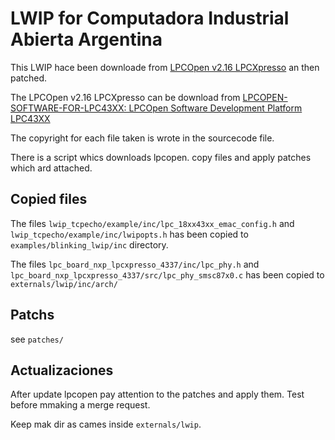 # LWIP for Computadora Industrial Abierta Argentina

This LWIP hace been downloade from [LPCOpen v2.16 LPCXpresso](http://cache.nxp.com/files/microcontrollers/software/LPCWare/lpcopen_2_16_lpcxpresso_nxp_lpcxpresso_4337.zip) an then patched.

The LPCOpen v2.16 LPCXpresso can be download from [LPCOPEN-SOFTWARE-FOR-LPC43XX: LPCOpen Software Development Platform LPC43XX](http://www.nxp.com/products/microcontrollers-and-processors/arm-processors/lpc-cortex-m-mcus/lpc-cortex-m3/lpc1800-cortex-m3/lpcopen-software-development-platform-lpc43xx:LPCOPEN-SOFTWARE-FOR-LPC43XX?code=LPCOPEN-SOFTWARE-FOR-LPC43XX&nodeId=0150522FC850404BF04A3A&fpsp=1&tab=Design_Tools_Tab)

The copyright for each file taken is wrote in the sourcecode file.

There is a script whics downloads lpcopen. copy files and apply patches which ard attached.


## Copied files

The files `lwip_tcpecho/example/inc/lpc_18xx43xx_emac_config.h` and `lwip_tcpecho/example/inc/lwipopts.h` has been copied to `examples/blinking_lwip/inc` directory.

The files `lpc_board_nxp_lpcxpresso_4337/inc/lpc_phy.h` and `lpc_board_nxp_lpcxpresso_4337/src/lpc_phy_smsc87x0.c` has been copied to `externals/lwip/inc/arch/`

## Patchs

see `patches/`

## Actualizaciones

After update lpcopen pay attention to the patches and apply them. Test before mmaking a merge request.

Keep mak dir as cames inside `externals/lwip`.

